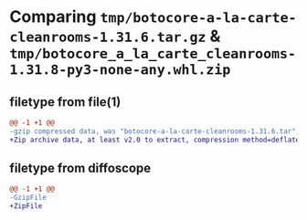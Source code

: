# Comparing `tmp/botocore-a-la-carte-cleanrooms-1.31.6.tar.gz` & `tmp/botocore_a_la_carte_cleanrooms-1.31.8-py3-none-any.whl.zip`

## filetype from file(1)

```diff
@@ -1 +1 @@
-gzip compressed data, was "botocore-a-la-carte-cleanrooms-1.31.6.tar", last modified: Thu Jul 20 01:20:13 2023, max compression
+Zip archive data, at least v2.0 to extract, compression method=deflate
```

## filetype from diffoscope

```diff
@@ -1 +1 @@
-GzipFile
+ZipFile
```

